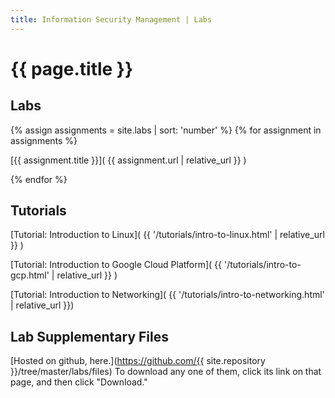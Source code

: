 ```yaml
---
title: Information Security Management | Labs
---
```

 
# {{ page.title }}
 
 
## Labs

{% assign assignments = site.labs | sort: 'number' %}
{% for assignment in assignments %} 

[{{ assignment.title }}]( {{ assignment.url | relative_url }} )

{% endfor %}


## Tutorials

[Tutorial: Introduction to Linux]( {{ '/tutorials/intro-to-linux.html' | relative_url }} )

[Tutorial: Introduction to Google Cloud Platform]( {{ '/tutorials/intro-to-gcp.html' | relative_url }} )

[Tutorial: Introduction to Networking]( {{ '/tutorials/intro-to-networking.html' | relative_url }})


## Lab Supplementary Files

[Hosted on github, here.](https://github.com/{{ site.repository }}/tree/master/labs/files) To download any one of them, click its link
on that page, and then click "Download." 
